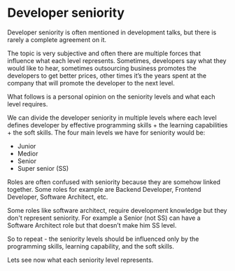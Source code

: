 # Developer seniority

Developer seniority is often mentioned in development talks, but there is rarely a complete agreement on it.&#x20;

The topic is very subjective and often there are multiple forces that influence what each level represents. Sometimes, developers say what they would like to hear, sometimes outsourcing business promotes the developers to get better prices, other times it’s the years spent at the company that will promote the developer to the next level.&#x20;

What follows is a personal opinion on the seniority levels and what each level requires.

We can divide the developer seniority in multiple levels where each level defines developer by effective programming skills + the learning capabilities + the soft skills. The four main levels we have for seniority would be:

* Junior
* Medior&#x20;
* Senior&#x20;
* Super senior (SS)

Roles are often confused with seniority because they are somehow linked together. Some roles for example are Backend Developer, Frontend Developer, Software Architect, etc.&#x20;

Some roles like software architect, require development knowledge but they don't represent seniority. For example a Senior (not SS) can have a Software Architect role but that doesn’t make him SS level.&#x20;

So to repeat - the seniority levels should be influenced only by the programming skills, learning capability, and the soft skills.

Lets see now what each seniority level represents.

